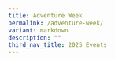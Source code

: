 ```yaml
---
title: Adventure Week
permalink: /adventure-week/
variant: markdown
description: ""
third_nav_title: 2025 Events
---
```

